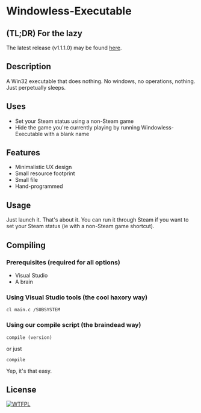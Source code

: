# Windowless-Executable

## (TL;DR) For the lazy

The latest release (v1.1.1.0) may be found [here](https://github.com/BytewaveMLP/Windowless-Executable/releases/download/v1.0.0.0/Windowless-Executable-1.1.1.0.exe).

## Description

A Win32 executable that does nothing. No windows, no operations, nothing. Just perpetually sleeps.

## Uses
- Set your Steam status using a non-Steam game
- Hide the game you're currently playing by running Windowless-Executable with a blank name

## Features
- Minimalistic UX design
- Small resource footprint
- Small file
- Hand-programmed

## Usage

Just launch it. That's about it. You can run it through Steam if you want to set your Steam status (ie with a non-Steam game shortcut).

## Compiling

### Prerequisites (required for all options)

- Visual Studio
- A brain

### Using Visual Studio tools (the cool haxory way)

```
cl main.c /SUBSYSTEM
```

### Using our compile script (the braindead way)

```
compile (version)
```

or just

```
compile
```

Yep, it's that easy.

## License

[![WTFPL](http://www.wtfpl.net/wp-content/uploads/2012/12/wtfpl-badge-1.png)](http://www.wtfpl.net/)
